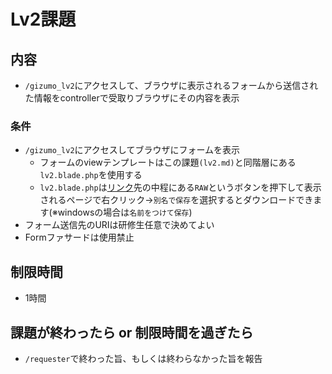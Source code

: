# Lv2課題

## 内容
- `/gizumo_lv2`にアクセスして、ブラウザに表示されるフォームから送信された情報をcontrollerで受取りブラウザにその内容を表示
### 条件
- `/gizumo_lv2`にアクセスしてブラウザにフォームを表示
  - フォームのviewテンプレートはこの課題`(lv2.md)`と同階層にある`lv2.blade.php`を使用する
  - `lv2.blade.php`は[リンク](https://github.com/Takayyz/laravel_extra_work/blob/master/lv2/lv2.blade.php)先の中程にある`RAW`というボタンを押下して表示されるページで右クリック→`別名で保存`を選択するとダウンロードできます(※windowsの場合は`名前をつけて保存`)
- フォーム送信先のURIは研修生任意で決めてよい
- Formファサードは使用禁止

## 制限時間
- 1時間

## 課題が終わったら or 制限時間を過ぎたら
- `/requester`で終わった旨、もしくは終わらなかった旨を報告
